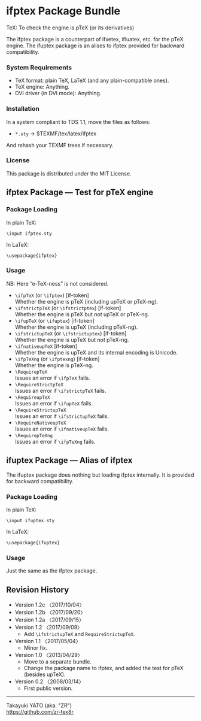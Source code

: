 ifptex Package Bundle
=====================

TeX: To check the engine is pTeX (or its derivatives)

The ifptex package is a counterpart of ifxetex, ifluatex, etc. for
the pTeX engine. The ifuptex package is an alises to ifptex provided
for backward compatibility.

### System Requirements

  - TeX format: plain TeX, LaTeX (and any plain-compatible ones).
  - TeX engine: Anything.
  - DVI driver (in DVI mode): Anything.

### Installation

In a system compliant to TDS 1.1, move the files as follows:

  - `*.sty` → $TEXMF/tex/latex/ifptex

And rehash your TEXMF trees if necessary.

### License

This package is distributed under the MIT License.

ifptex Package ― Test for pTeX engine
--------------------------------------

### Package Loading

In plain TeX:

    \input ifptex.sty

In LaTeX:

    \usepackage{ifptex}

### Usage

NB: Here “e-TeX-ness” is not considered.

  * `\ifpTeX` (or `\ifptex`)  [if-token]  
    Whether the engine is pTeX (including upTeX or pTeX-ng).
  * `\ifstrictpTeX` (or `\ifstrictptex`) [if-token]  
    Whether the engine is pTeX but *not* upTeX or pTeX-ng.
  * `\ifupTeX` (or `\ifuptex`) [if-token]  
    Whether the engine is upTeX (including pTeX-ng).
  * `\ifstrictupTeX` (or `\ifstrictuptex`) [if-token]  
    Whether the engine is upTeX but *not* pTeX-ng.
  * `\ifnativeupTeX` [if-token]  
    Whether the engine is upTeX and its internal encoding is Unicode.
  * `\ifpTeXng` (or `\ifptexng`) [if-token]  
    Whether the engine is pTeX-ng.
  * `\RequirepTeX`  
    Issues an error if `\ifpTeX` fails.
  * `\RequireStrictpTeX`  
    Issues an error if `\ifstrictpTeX` fails.
  * `\RequireupTeX`  
    Issues an error if `\ifupTeX` fails.
  * `\RequireStrictupTeX`  
    Issues an error if `\ifstrictupTeX` fails.
  * `\RequireNativeupTeX`  
    Issues an error if `\ifnativeupTeX` fails.
  * `\RequirepTeXng`  
    Issues an error if `\ifpTeXng` fails.


ifuptex Package ― Alias of ifptex
----------------------------------

The ifuptex package does nothing but loading ifptex internally. It is
provided for backward compatibility.

### Package Loading

In plain TeX:

    \input ifuptex.sty

In LaTeX:

    \usepackage{ifuptex}

### Usage

Just the same as the ifptex package.


Revision History
----------------

  * Version 1.2c 〈2017/10/04〉
  * Version 1.2b 〈2017/09/20〉
  * Version 1.2a 〈2017/09/15〉
  * Version 1.2  〈2017/09/09〉
      - Add `\ifstrictupTeX` and `RequireStrictupTeX`.
  * Version 1.1  〈2017/05/04〉
      - Minor fix.
  * Version 1.0  〈2013/04/29〉
      - Move to a separate bundle.
      - Change the package name to ifptex, and added the test
        for pTeX (besides upTeX).
  * Version 0.2  〈2008/03/14〉
      - First public version.

--------------------
Takayuki YATO (aka. "ZR")  
https://github.com/zr-tex8r

